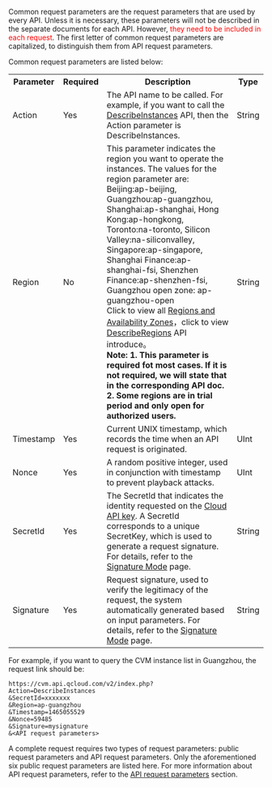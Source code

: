Common request parameters are the request parameters that are used by every API. Unless it is necessary, these parameters will not be described in the separate documents for each API. However, <font style="color:red">they need to be included in each request</font>. The first letter of common request parameters are capitalized, to distinguish them from API request parameters.

Common request parameters are listed below:

<table class="t">
<tbody><tr>
<th><b> Parameter </b>
</th><th width="50"><b>Required</b>
</th><th><b> Description </b>
</th><th><b> Type </b>
</th></tr>
<tr>
<td> Action
</td><td> Yes
</td> <td> The API name to be called. For example, if you want to call the <a href="/doc/api/229/831" title="DescribeInstances">DescribeInstances</a> API, then the Action parameter is DescribeInstances.
</td><td> String
</td></tr>
<tr>
<td> Region
</td><td> No
</td><td> This parameter indicates the region you want to operate the instances. The values for the region parameter are: <br>Beijing:ap-beijing, Guangzhou:ap-guangzhou, Shanghai:ap-shanghai, Hong Kong:ap-hongkong, Toronto:na-toronto, Silicon Valley:na-siliconvalley, Singapore:ap-singapore, Shanghai Finance:ap-shanghai-fsi, Shenzhen Finance:ap-shenzhen-fsi, Guangzhou open zone: ap-guangzhou-open<br>Click to view all <a href="/doc/product/213/6091" title="Regions and Availability Zones">Regions and Availability Zones</a>，click to view <a href="/doc/api/213/9456" title="DescribeRegions">DescribeRegions</a> API introduce。<br><B> Note: 1. This parameter is required fot most cases. If it is not required, we will state that in the corresponding API doc. <br>2. Some regions are in trial period and only open for authorized users. </B>
</td><td> String
</td></tr>
<tr>
<td> Timestamp
</td><td> Yes
</td><td> Current UNIX timestamp, which records the time when an API request is originated.
</td><td> UInt
</td></tr>
<tr>
<td> Nonce
</td><td> Yes
</td><td> A random positive integer, used in conjunction with timestamp to prevent playback attacks.
</td><td> UInt
</td></tr>
<tr>
<td> SecretId
</td><td> Yes
</td><td> The SecretId that indicates the identity requested on the <a href="https://console.cloud.tencent.com/capi">Cloud API key</a>. A SecretId corresponds to a unique SecretKey, which is used to generate a request signature. For details, refer to the <a href="/doc/api/372/4214" title="签名方法">Signature Mode</a> page.
</td><td> String
</td></tr>
<tr>
<td> Signature
</td><td> Yes
</td><td> Request signature, used to verify the legitimacy of the request, the system automatically generated based on input parameters. For details, refer to the <a href="/doc/api/372/4214" title="签名方法">Signature Mode</a> page.
</td><td> String
</td></tr></tbody></table>

For example, if you want to query the CVM instance list in Guangzhou, the request link should be:

```
https://cvm.api.qcloud.com/v2/index.php?
Action=DescribeInstances
&SecretId=xxxxxxx
&Region=ap-guangzhou
&Timestamp=1465055529
&Nonce=59485
&Signature=mysignature
&<API request parameters>
```

A complete request requires two types of request parameters: public request parameters and API request parameters. Only the aforementioned six public request parameters are listed here. For more information about API request parameters, refer to the <a href="/doc/api/372/接口请求参数" title="接口请求参数">API request parameters</a> section.
